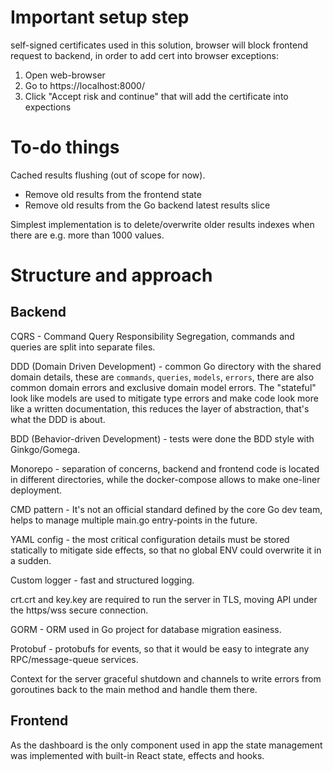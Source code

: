 # Important setup step

self-signed certificates used in this solution, browser will block frontend request to backend, in order to add cert into browser exceptions:
1) Open web-browser
2) Go to https://localhost:8000/
3) Click "Accept risk and continue" that will add the certificate into expections

# To-do things
Cached results flushing (out of scope for now).
* Remove old results from the frontend state
* Remove old results from the Go backend latest results slice

Simplest implementation is to delete/overwrite older results indexes when there are e.g. more than 1000 values.

# Structure and approach
## Backend

CQRS - Command Query Responsibility Segregation, commands and queries are split into separate files.

DDD (Domain Driven Development) - common Go directory with the shared domain details, these are `commands`, `queries`, `models`, `errors`, there are also common domain errors and exclusive domain model errors.
The "stateful" look like models are used to mitigate type errors and make code look more like a written documentation, this reduces the layer of abstraction, that's what the DDD is about.

BDD (Behavior-driven Development) - tests were done the BDD style with Ginkgo/Gomega.

Monorepo - separation of concerns, backend and frontend code is located in different directories, while the docker-compose allows to make one-liner deployment.

CMD pattern - It's not an official standard defined by the core Go dev team, helps to manage multiple main.go entry-points in the future.

YAML config - the most critical configuration details must be stored statically to mitigate side effects, so that no global ENV could overwrite it in a sudden.

Custom logger - fast and structured logging. 

crt.crt and key.key are required to run the server in TLS, moving API under the https/wss secure connection.

GORM - ORM used in Go project for database migration easiness. 

Protobuf - protobufs for events, so that it would be easy to integrate any RPC/message-queue services.

Context for the server graceful shutdown and channels to write errors from goroutines back to the main method and handle them there.

## Frontend

As the dashboard is the only component used in app the state management was implemented with built-in React state, effects and hooks.

